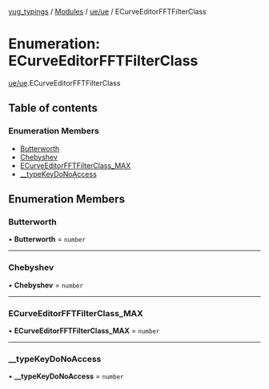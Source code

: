 [yug_typings](../README.md) / [Modules](../modules.md) / [ue/ue](../modules/ue_ue.md) / ECurveEditorFFTFilterClass

# Enumeration: ECurveEditorFFTFilterClass

[ue/ue](../modules/ue_ue.md).ECurveEditorFFTFilterClass

## Table of contents

### Enumeration Members

- [Butterworth](ue_ue.ECurveEditorFFTFilterClass.md#butterworth)
- [Chebyshev](ue_ue.ECurveEditorFFTFilterClass.md#chebyshev)
- [ECurveEditorFFTFilterClass\_MAX](ue_ue.ECurveEditorFFTFilterClass.md#ecurveeditorfftfilterclass_max)
- [\_\_typeKeyDoNoAccess](ue_ue.ECurveEditorFFTFilterClass.md#__typekeydonoaccess)

## Enumeration Members

### Butterworth

• **Butterworth** = `number`

___

### Chebyshev

• **Chebyshev** = `number`

___

### ECurveEditorFFTFilterClass\_MAX

• **ECurveEditorFFTFilterClass\_MAX** = `number`

___

### \_\_typeKeyDoNoAccess

• **\_\_typeKeyDoNoAccess** = `number`

